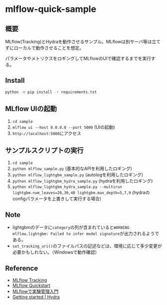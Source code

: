 # mlflow-quick-sample

## 概要

MLflow(Tracking)とHydraを動作させるサンプル。MLflowは別サーバ等は立てずにローカルで動作させることを想定。

パラメータやメトリクスをロギングしてMLflowのUIで確認するまでを実行する。

## Install

```bash
python -m pip install -r requirements.txt
```

## MLflow UIの起動

1. `cd sample`
1. `mlflow ui --host 0.0.0.0 --port 5000` (UIの起動)
1. `http://localhost:5000`にアクセス

## サンプルスクリプトの実行

1. `cd sample`
1. `python mlflow_sample.py` (基本的なAPIを利用したロギング)
1. `python mlflow_lightgbm_sample.py` (autologを利用したロギング)
1. `python mlflow_lightgbm_hydra_sample.py` (hydraを利用したロギング)
1. `python mlflow_lightgbm_hydra_sample.py --multirun lightgbm.num_leaves=20,30,40 lightgbm.max_depth=5,7,9` (hydraのconfigパラメータを上書きして実行する場合)

## Note

* lightgbmのデータに`category`の列が含まれていると`WARNING mlflow.lightgbm: Failed to infer model signature`が出力されるようである。
* `set_tracking_uri()`のファイルパスの記述などは、環境に応じて多少変更が必要かもしれない。（Windowsで動作確認）

## Reference

* [MLflow Tracking](https://www.mlflow.org/docs/latest/tracking.html)
* [MLflow Quickstart](https://www.mlflow.org/docs/latest/quickstart.html)
* [MLflowで実験管理入門](https://future-architect.github.io/articles/20200626/)
* [Getting started | Hydra](https://hydra.cc/docs/intro)
